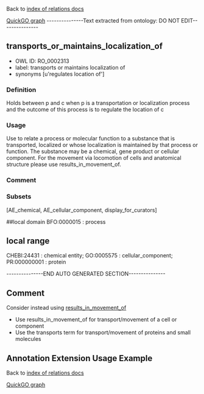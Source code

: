 Back to [index of relations docs](https://github.com/geneontology/annotation_extensions/tree/master/doc)

[QuickGO graph](www.ebi.ac.uk/QuickGO/AnnotationExtensionRelations.html)
---------------Text extracted from ontology: DO NOT EDIT---------------

## transports_or_maintains_localization_of
* OWL ID: RO_0002313
* label: transports or maintains localization of
* synonyms
[u'regulates location of']

### Definition
Holds between p and c when p is a transportation or localization process and the outcome of this process is to regulate the location of c

### Usage
Use to relate a process or molecular function to a substance that is transported, localized or whose localization is maintained by that process or function.  The substance may be a chemical, gene product or cellular component.  For the movement via locomotion of cells and anatomical structure please use results_in_movement_of.

### Comment


### Subsets
[AE_chemical, AE_cellular_component, display_for_curators]

##local domain
BFO:0000015 : process

## local range
CHEBI:24431 : chemical entity; GO:0005575 : cellular_component; PR:000000001 : protein

---------------END AUTO GENERATED SECTION---------------













Comment
-------

Consider instead using [results_in_movement_of](https://github.com/geneontology/annotation_extensions/blob/master/doc/results_in_movement_of.md)

* Use results_in_movement_of for transport/movement of a cell or component
* Use the transports term for transport/movement of proteins and small molecules 





Annotation Extension Usage Example
----------------------------------

Back to [index of relations docs](https://github.com/geneontology/annotation_extensions/tree/master/doc)

[QuickGO graph](www.ebi.ac.uk/QuickGO/AnnotationExtensionRelations.html)
